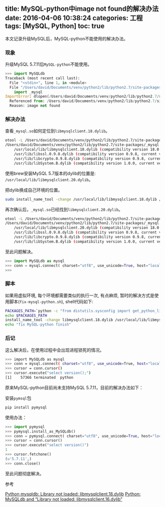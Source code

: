 title: MySQL-python中image not found的解决办法
date: 2016-04-06 10:38:24
categories: 工程
tags: [MySQL, Python]
toc: true
---

本文记录升级MySQL后，MySQL-python不能使用的解决办法。

### 现象

升级MySQL 5.7.11后`MySQL-python`不能使用。

```python
>>> import MySQLdb
Traceback (most recent call last):
  File "<stdin>", line 1, in <module>
  File "/Users/david/Documents/venv/python2/lib/python2.7/site-packages/MySQLdb/__init__.py", line 19, in <module>
    import _mysql
ImportError: dlopen(/Users/david/Documents/venv/python2/lib/python2.7/site-packages/_mysql.so, 2): Library not loaded: /usr/local/lib/libmysqlclient.18.dylib
  Referenced from: /Users/david/Documents/venv/python2/lib/python2.7/site-packages/_mysql.so
  Reason: image not found
```

### 解决办法

查看`_mysql.so`如何定位到`libmysqlclient.18.dylib`。

```bash
otool -L /Users/david/Documents/venv/python2/lib/python2.7/site-packages/_mysql.so
/Users/david/Documents/venv/python2/lib/python2.7/site-packages/_mysql.so:
    /usr/local/lib/libmysqlclient.18.dylib (compatibility version 18.0.0, current version 18.0.0)
    /usr/lib/libssl.0.9.8.dylib (compatibility version 0.9.8, current version 0.9.8)
    /usr/lib/libcrypto.0.9.8.dylib (compatibility version 0.9.8, current version 0.9.8)
    /usr/lib/libSystem.B.dylib (compatibility version 1.0.0, current version 1213.0.0)
```

使用brew安装MySQL 5.7版本的dylib的位置是: `/usr/local/lib/libmysqlclient.20.dylib`。

把dylib换成自己环境的位置。

```bash
sudo install_name_tool -change /usr/local/lib/libmysqlclient.18.dylib /usr/local/lib/libmysqlclient.20.dylib /Users/david/Documents/venv/python2/lib/python2.7/site-packages/_mysql.so
```

再次确认后，`_mysql.so`已经找到`libmysqlclient.20.dylib`。

```bash
otool -L /Users/david/Documents/venv/python2/lib/python2.7/site-packages/_mysql.so
/Users/david/Documents/venv/python2/lib/python2.7/site-packages/_mysql.so:
    /usr/local/lib/libmysqlclient.20.dylib (compatibility version 18.0.0, current version 18.0.0)
    /usr/lib/libssl.0.9.8.dylib (compatibility version 0.9.8, current version 0.9.8)
    /usr/lib/libcrypto.0.9.8.dylib (compatibility version 0.9.8, current version 0.9.8)
    /usr/lib/libSystem.B.dylib (compatibility version 1.0.0, current version 1213.0.0)
```

至此问题解决。

```python
>>> import MySQLdb as mysql
>>> conn = mysql.connect( charset="utf8", use_unicode=True, host="localhost",user="fdd_axb", passwd="try1now",db="fdd_axb")
>>>
```

### 脚本

如果用虚拟环境, 每个环境都需要类似的执行一次, 有点麻烦, 暂时的解决方式是使用脚本(`fix-mysql-python.sh`), shell代码如下:

```bash
PACKAGES_PATH=`python -c "from distutils.sysconfig import get_python_lib; print(get_python_lib())"`
echo $PACKAGES_PATH
install_name_tool -change libmysqlclient.18.dylib /usr/local/lib/libmysqlclient.20.dylib $PACKAGES_PATH/_mysql.so
echo "fix MySQL-python finish"
```

### 后记

这么解决后，在使用过程中会出现进程锁死的情况。

```bash
>>> import MySQLdb as mysql
>>> conn = mysql.connect( charset="utf8", use_unicode=True, host="localhost",user="fdd_axb", passwd="try1now",db="fdd_axb" )
>>> cursor = conn.cursor()
>>> cursor.execute("select version();")
[1]    57366 terminated  python
```

原来MySQL-python目前尚未支持MySQL 5.7.11，目前的解决办法如下：

安装`pymsql`包

```bash
pip install pymysql
```

使用办法：

```python
>>> import pymysql
>>> pymysql.install_as_MySQLdb()
>>> conn = pymysql.connect( charset="utf8", use_unicode=True, host="localhost",user="fdd_axb", passwd="try1now",db="fdd_axb" )
>>> cursor = conn.cursor()
>>> cursor.execute("select version()")
1
>>> cursor.fetchone()
(u'5.7.11',)
>>> conn.close()
```

至此问题彻底解决。

参考

[Python mysqldb: Library not loaded: libmysqlclient.18.dylib](http://stackoverflow.com/questions/6383310/python-mysqldb-library-not-loaded-libmysqlclient-18-dylib/13421926#13421926)
[Python: MySQLdb and “Library not loaded: libmysqlclient.16.dylib”](http://stackoverflow.com/questions/4559699/python-mysqldb-and-library-not-loaded-libmysqlclient-16-dylib)
